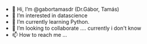 - 👋 Hi, I’m @gabortamasdr (Dr.Gábor, Tamás)
- 👀 I’m interested in datascience
- 🌱 I’m currently learning Python.
- 💞️ I’m looking to collaborate .... currently i don't know
- 📫 How to reach me ...

<!---
gabortamasdr/gabortamasdr is a ✨ special ✨ repository because its `README.md` (this file) appears on your GitHub profile.
You can click the Preview link to take a look at your changes.
--->

